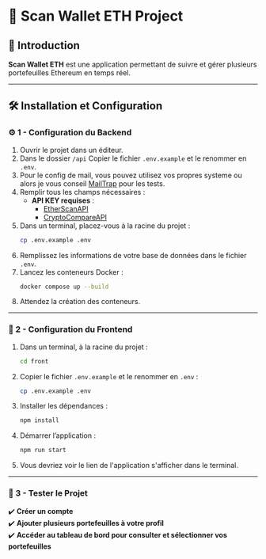 # 🚀 Scan Wallet ETH Project

## 📌 Introduction
**Scan Wallet ETH** est une application permettant de suivre et gérer plusieurs portefeuilles Ethereum en temps réel.

---

## 🛠️ Installation et Configuration

### ⚙️ 1 - Configuration du Backend

1. Ouvrir le projet dans un éditeur.
2. Dans le dossier `/api` Copier le fichier `.env.example` et le renommer en `.env`.
3. Pour le config de mail, vous pouvez utilisez vos propres systeme ou alors je vous conseil [MailTrap](http://mailtrap.io/) pour les tests.
4. Remplir tous les champs nécessaires :
   - **API KEY requises** :
     - [EtherScanAPI](https://etherscan.io/apis)
     - [CryptoCompareAPI](https://www.cryptocompare.com/)
4. Dans un terminal, placez-vous à la racine du projet :
   ```bash
   cp .env.example .env
   ```
6. Remplissez les informations de votre base de données dans le fichier `.env`.
7. Lancez les conteneurs Docker :
   ```bash
   docker compose up --build
   ```
8. Attendez la création des conteneurs.

---

### 🎨 2 - Configuration du Frontend

1. Dans un terminal, à la racine du projet :
   ```bash
   cd front
   ```
2. Copier le fichier `.env.example` et le renommer en `.env` :
   ```bash
   cp .env.example .env
   ```
3. Installer les dépendances :
   ```bash
   npm install
   ```
4. Démarrer l’application :
   ```bash
   npm run start
   ```
5. Vous devriez voir le lien de l'application s'afficher dans le terminal.

---

### 🧪 3 - Tester le Projet

✔️ **Créer un compte**  
✔️ **Ajouter plusieurs portefeuilles à votre profil**  
✔️ **Accéder au tableau de bord pour consulter et sélectionner vos portefeuilles**  